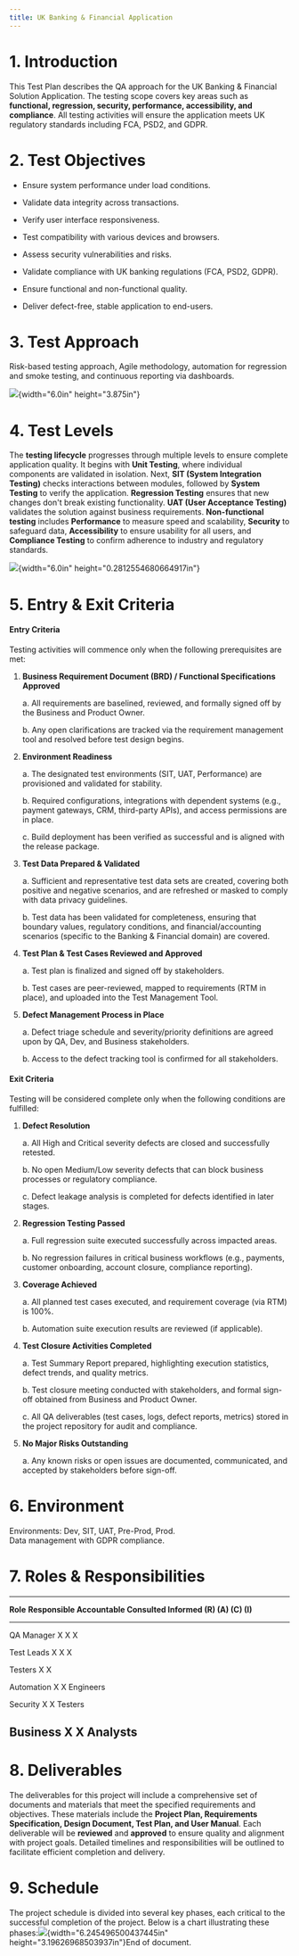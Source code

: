 ```yaml
---
title: UK Banking & Financial Application
---
```


# 1. Introduction

This Test Plan describes the QA approach for the UK Banking & Financial
Solution Application. The testing scope covers key areas such as
**functional, regression, security, performance, accessibility, and
compliance**. All testing activities will ensure the application meets
UK regulatory standards including FCA, PSD2, and GDPR.

# 2. Test Objectives

- Ensure system performance under load conditions.

- Validate data integrity across transactions.

- Verify user interface responsiveness.

- Test compatibility with various devices and browsers.

- Assess security vulnerabilities and risks.

- Validate compliance with UK banking regulations (FCA, PSD2, GDPR).

- Ensure functional and non-functional quality.

- Deliver defect-free, stable application to end-users.

# 3. Test Approach

Risk-based testing approach, Agile methodology, automation for
regression and smoke testing, and continuous reporting via dashboards.

![](/media/image2.png){width="6.0in" height="3.875in"}

# 4. Test Levels

The **testing lifecycle** progresses through multiple levels to ensure
complete application quality. It begins with **Unit Testing**, where
individual components are validated in isolation. Next, **SIT (System
Integration Testing)** checks interactions between modules, followed by
**System Testing** to verify the application. **Regression Testing**
ensures that new changes don't break existing functionality. **UAT (User
Acceptance Testing)** validates the solution against business
requirements. **Non-functional testing** includes **Performance** to
measure speed and scalability, **Security** to safeguard data,
**Accessibility** to ensure usability for all users, and **Compliance
Testing** to confirm adherence to industry and regulatory standards.

![](/media/image3.png){width="6.0in" height="0.2812554680664917in"}

# 5. Entry & Exit Criteria

#### **Entry Criteria**

Testing activities will commence only when the following prerequisites
are met:

1.  **Business Requirement Document (BRD) / Functional Specifications
    Approved**

    a.  All requirements are baselined, reviewed, and formally signed
        off by the Business and Product Owner.

    b.  Any open clarifications are tracked via the requirement
        management tool and resolved before test design begins.

2.  **Environment Readiness**

    a.  The designated test environments (SIT, UAT, Performance) are
        provisioned and validated for stability.

    b.  Required configurations, integrations with dependent systems
        (e.g., payment gateways, CRM, third-party APIs), and access
        permissions are in place.

    c.  Build deployment has been verified as successful and is aligned
        with the release package.

3.  **Test Data Prepared & Validated**

    a.  Sufficient and representative test data sets are created,
        covering both positive and negative scenarios, and are refreshed
        or masked to comply with data privacy guidelines.

    b.  Test data has been validated for completeness, ensuring that
        boundary values, regulatory conditions, and financial/accounting
        scenarios (specific to the Banking & Financial domain) are
        covered.

4.  **Test Plan & Test Cases Reviewed and Approved**

    a.  Test plan is finalized and signed off by stakeholders.

    b.  Test cases are peer-reviewed, mapped to requirements (RTM in
        place), and uploaded into the Test Management Tool.

5.  **Defect Management Process in Place**

    a.  Defect triage schedule and severity/priority definitions are
        agreed upon by QA, Dev, and Business stakeholders.

    b.  Access to the defect tracking tool is confirmed for all
        stakeholders.

#### **Exit Criteria**

Testing will be considered complete only when the following conditions
are fulfilled:

1.  **Defect Resolution**

    a.  All High and Critical severity defects are closed and
        successfully retested.

    b.  No open Medium/Low severity defects that can block business
        processes or regulatory compliance.

    c.  Defect leakage analysis is completed for defects identified in
        later stages.

2.  **Regression Testing Passed**

    a.  Full regression suite executed successfully across impacted
        areas.

    b.  No regression failures in critical business workflows (e.g.,
        payments, customer onboarding, account closure, compliance
        reporting).

3.  **Coverage Achieved**

    a.  All planned test cases executed, and requirement coverage (via
        RTM) is 100%.

    b.  Automation suite execution results are reviewed (if applicable).

4.  **Test Closure Activities Completed**

    a.  Test Summary Report prepared, highlighting execution statistics,
        defect trends, and quality metrics.

    b.  Test closure meeting conducted with stakeholders, and formal
        sign-off obtained from Business and Product Owner.

    c.  All QA deliverables (test cases, logs, defect reports, metrics)
        stored in the project repository for audit and compliance.

5.  **No Major Risks Outstanding**

    a.  Any known risks or open issues are documented, communicated, and
        accepted by stakeholders before sign-off.

# 6. Environment

Environments: Dev, SIT, UAT, Pre-Prod, Prod.\
Data management with GDPR compliance.

# 7. Roles & Responsibilities

  --------------------------------------------------------------------------
  **Role**       **Responsible   **Accountable   **Consulted   **Informed
                 (R)**           (A)**           (C)**         (I)**
  -------------- --------------- --------------- ------------- -------------
  QA Manager                     X               X             X

  Test Leads     X                               X             X

  Testers        X                                             X

  Automation     X                                             X
  Engineers                                                    

  Security       X                                             X
  Testers                                                      

  Business                                       X             X
  Analysts                                                     
  --------------------------------------------------------------------------

# 8. Deliverables

The deliverables for this project will include a comprehensive set of
documents and materials that meet the specified requirements and
objectives. These materials include the **Project Plan, Requirements
Specification, Design Document, Test Plan, and User Manual**. Each
deliverable will be **reviewed** and **approved** to ensure quality and
alignment with project goals. Detailed timelines and responsibilities
will be outlined to facilitate efficient completion and delivery.

# 9. Schedule

The project schedule is divided into several key phases, each critical
to the successful completion of the project. Below is a chart
illustrating these
phases:![](/media/image4.png){width="6.245496500437445in"
height="3.19626968503937in"}End of document.
